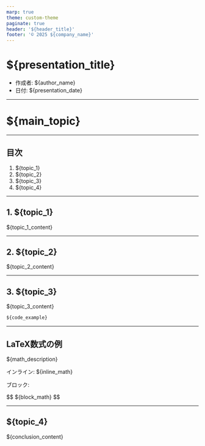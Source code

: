 ```yaml
---
marp: true
theme: custom-theme
paginate: true
header: '${header_title}'
footer: '© 2025 ${company_name}'
---
```


# ${presentation_title}

- 作成者: ${author_name}
- 日付: ${presentation_date}

---

<!-- _class: lead -->
<!-- _paginate: false -->
<!-- _header: '' -->
<!-- _footer: '' -->

# ${main_topic}

---

## 目次

1. ${topic_1}
2. ${topic_2}
3. ${topic_3}
4. ${topic_4}

---

## 1. ${topic_1}

${topic_1_content}

---

## 2. ${topic_2}

${topic_2_content}

---

## 3. ${topic_3}

${topic_3_content}

```python
${code_example}
```

---

## LaTeX数式の例

${math_description}

インライン: ${inline_math}

ブロック:

$$
${block_math}
$$

---

## ${topic_4}

${conclusion_content}
